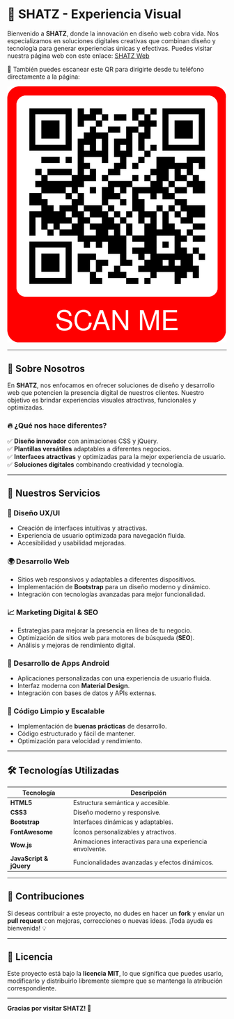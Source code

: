# 🚀 SHATZ - Experiencia Visual

Bienvenido a **SHATZ**, donde la innovación en diseño web cobra vida. Nos especializamos en soluciones digitales creativas que combinan diseño y tecnología para generar experiencias únicas y efectivas.
Puedes visitar nuestra página web con este enlace: [SHATZ Web](https://mbescalante.github.io/web-shatz/)  

📱 También puedes escanear este QR para dirigirte desde tu teléfono directamente a la página:  

![QR Code](images/QR/Shatz.png)

---

## 🎯 Sobre Nosotros

En **SHATZ**, nos enfocamos en ofrecer soluciones de diseño y desarrollo web que potencien la presencia digital de nuestros clientes. Nuestro objetivo es brindar experiencias visuales atractivas, funcionales y optimizadas.

### 🔥 ¿Qué nos hace diferentes?
✅ **Diseño innovador** con animaciones CSS y jQuery.  
✅ **Plantillas versátiles** adaptables a diferentes negocios.  
✅ **Interfaces atractivas** y optimizadas para la mejor experiencia de usuario.  
✅ **Soluciones digitales** combinando creatividad y tecnología.  

---

## 💼 Nuestros Servicios

### 🎨 Diseño UX/UI
- Creación de interfaces intuitivas y atractivas.  
- Experiencia de usuario optimizada para navegación fluida.  
- Accesibilidad y usabilidad mejoradas.  

### 🌍 Desarrollo Web
- Sitios web responsivos y adaptables a diferentes dispositivos.  
- Implementación de **Bootstrap** para un diseño moderno y dinámico.  
- Integración con tecnologías avanzadas para mejor funcionalidad.  

### 📈 Marketing Digital & SEO
- Estrategias para mejorar la presencia en línea de tu negocio.  
- Optimización de sitios web para motores de búsqueda (**SEO**).  
- Análisis y mejoras de rendimiento digital.  

### 📱 Desarrollo de Apps Android
- Aplicaciones personalizadas con una experiencia de usuario fluida.  
- Interfaz moderna con **Material Design**.  
- Integración con bases de datos y APIs externas.  

### 🔧 Código Limpio y Escalable
- Implementación de **buenas prácticas** de desarrollo.  
- Código estructurado y fácil de mantener.  
- Optimización para velocidad y rendimiento.  

---

## 🛠️ Tecnologías Utilizadas

| Tecnología      | Descripción |
|---------------|------------|
| **HTML5**      | Estructura semántica y accesible. |
| **CSS3**       | Diseño moderno y responsive. |
| **Bootstrap**  | Interfaces dinámicas y adaptables. |
| **FontAwesome** | Íconos personalizables y atractivos. |
| **Wow.js**     | Animaciones interactivas para una experiencia envolvente. |
| **JavaScript & jQuery** | Funcionalidades avanzadas y efectos dinámicos. |

---

## 👥 Contribuciones
Si deseas contribuir a este proyecto, no dudes en hacer un **fork** y enviar un **pull request** con mejoras, correcciones o nuevas ideas. ¡Toda ayuda es bienvenida! 💡

---

## 📜 Licencia
Este proyecto está bajo la **licencia MIT**, lo que significa que puedes usarlo, modificarlo y distribuirlo libremente siempre que se mantenga la atribución correspondiente.

---

**Gracias por visitar SHATZ! 🚀**

